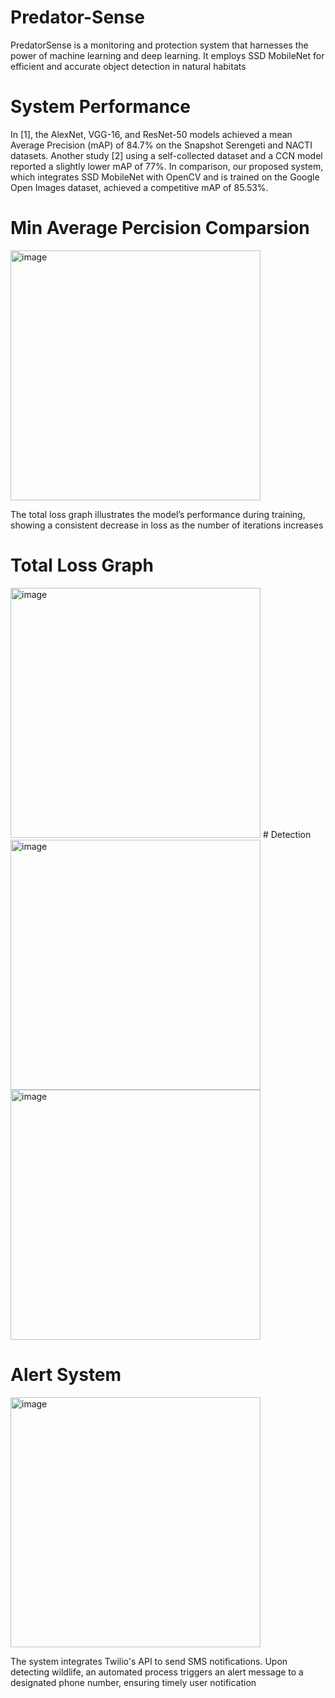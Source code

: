 # Predator-Sense
PredatorSense is a monitoring and protection system that harnesses the power of machine learning and deep learning. It employs SSD MobileNet for efficient and accurate object detection in natural habitats
# System Performance
In [1], the AlexNet, VGG-16, and ResNet-50 models achieved a mean Average Precision (mAP) of 84.7% on the Snapshot Serengeti and NACTI datasets. Another study [2] using a self-collected dataset and a CCN model reported a slightly lower mAP of 77%. In comparison, our proposed system, which integrates SSD MobileNet with OpenCV and is trained on the Google Open Images dataset, achieved a competitive mAP of 85.53%.
# Min Average Percision Comparsion
 <img src="https://github.com/user-attachments/assets/698cfb08-c2b9-4655-9619-c939bec975e9" alt="image" width="400"/>

The total loss graph illustrates the model’s performance during training, showing a consistent decrease in loss as the number of iterations increases
# Total Loss Graph
 <img src="https://github.com/user-attachments/assets/b1013bf3-7b12-4b8a-a0cc-b4f802034a19" alt="image" width="400"/>
# Detection
<img src="https://github.com/user-attachments/assets/10565279-b2e0-4348-a8cb-b0861ff279fd" alt="image" width="400"/> <img src="https://github.com/user-attachments/assets/c2916e34-b6ac-4a7d-a3f2-4bcb766ac7b8" alt="image" width="400"/>




# Alert System
<img src="https://github.com/user-attachments/assets/fee6ac1b-9749-4f5e-bb1e-d12b19615d41" alt="image" width="400"/>

The system integrates Twilio's API to send SMS notifications. Upon detecting wildlife, an automated process triggers an alert message to a designated phone number, ensuring timely user notification
